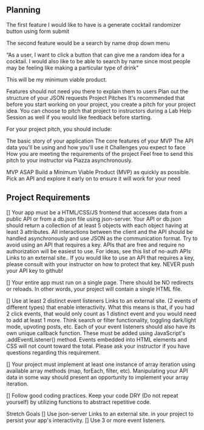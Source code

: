## Planning
The first feature I would like to have is a generate cocktail randomizer button using form submit

The second feature would be a search by name drop down menu

“As a user, I want to click a button that can give me a random idea for a cocktail. I would also like to be able to search by name since most people may be feeling like making a particular type of drink"

This will be my minimum viable product.

Features should not need you there to explain them to users
Plan out the structure of your JSON requests
Project Pitches
It's recommended that before you start working on your project, you create a pitch for your project idea. You can choose to pitch that project to instructors during a Lab Help Session as well if you would like feedback before starting.

For your project pitch, you should include:

The basic story of your application
The core features of your MVP
The API data you'll be using and how you'll use it
Challenges you expect to face
How you are meeting the requirements of the project
Feel free to send this pitch to your instructor via Piazza asynchronously.

MVP ASAP
Build a Minimum Viable Product (MVP) as quickly as possible.
Pick an API and explore it early on to ensure it will work for your need

## Project Requirements
[] Your app must be a HTML/CSS/JS frontend that accesses data from a public API or from a db.json file using json-server. 
Your API or db.json should return a collection of at least 5 objects with each object having at least 3 attributes. 
All interactions between the client and the API should be handled asynchronously and use JSON as the communication format. 
Try to avoid using an API that requires a key. APIs that are free and require no authorization will be easiest to use. For ideas, see this list of no-auth APIs Links to an external site.. If you would like to use an API that requires a key, please consult with your instructor on how to protect that key. NEVER push your API key to github!

[] Your entire app must run on a single page. There should be NO redirects or reloads. In other words, your project will contain a single HTML file.

[] Use at least 2 distinct event listeners Links to an external site. (2 events of different types) that enable interactivity. What this means is that, if you had 2 click events, that would only count as 1 distinct event and you would need to add at least 1 more. Think search or filter functionality, toggling dark/light mode, upvoting posts, etc. Each of your event listeners should also have its own unique callback function. These must be added using JavaScript's .addEventListener() method. Events embedded into HTML elements and CSS will not count toward the total. Please ask your instructor if you have questions regarding this requirement.

[] Your project must implement at least one instance of array iteration using available array methods (map, forEach, filter, etc). Manipulating your API data in some way should present an opportunity to implement your array iteration.

[] Follow good coding practices. Keep your code DRY (Do not repeat yourself) by utilizing functions to abstract repetitive code.


Stretch Goals
[] Use json-server Links to an external site. in your project to persist your app's interactivity.
[] Use 3 or more event listeners.
